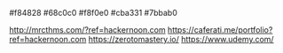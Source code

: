 #f84828
#68c0c0
#f8f0e0
#cba331
#7bbab0

http://mrcthms.com/?ref=hackernoon.com
https://caferati.me/portfolio?ref=hackernoon.com
https://zerotomastery.io/
https://www.udemy.com/